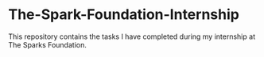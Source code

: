 # The-Spark-Foundation-Internship
This repository contains the tasks I have completed during my internship at The Sparks Foundation.

